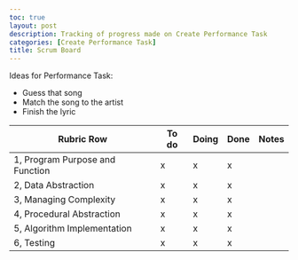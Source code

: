 ```yaml
---
toc: true
layout: post
description: Tracking of progress made on Create Performance Task
categories: [Create Performance Task]
title: Scrum Board
---
```


Ideas for Performance Task:
- Guess that song
- Match the song to the artist
- Finish the lyric

| Rubric Row | To do | Doing | Done | Notes |
| ----------- | ----------- | ----------- | ----------- | ----------- |
| 1, Program Purpose and Function | x | x | x |
| 2, Data Abstraction | x | x | x |
| 3, Managing Complexity | x | x | x |
| 4, Procedural Abstraction | x | x | x |
| 5, Algorithm Implementation | x | x | x |
| 6, Testing | x | x | x |

